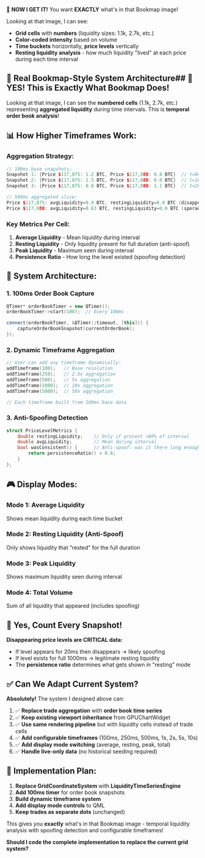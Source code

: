 🤯 **NOW I GET IT!** You want **EXACTLY** what's in that Bookmap image!

Looking at that image, I can see:
- **Grid cells** with **numbers** (liquidity sizes: 1.1k, 2.7k, etc.)
- **Color-coded intensity** based on volume
- **Time buckets** horizontally, **price levels** vertically
- **Resting liquidity analysis** - how much liquidity "lived" at each price during each time interval

## 🎯 **Real Bookmap-Style System Architecture**## 🎯 **YES! This is Exactly What Bookmap Does!**

Looking at that image, I can see the **numbered cells** (1.1k, 2.7k, etc.) representing **aggregated liquidity** during time intervals. This is **temporal order book analysis**!

## 📊 **How Higher Timeframes Work:**

### **Aggregation Strategy:**
```cpp
// 100ms base snapshots:
Snapshot 1: {Price $117,075: 1.2 BTC, Price $117,080: 0.8 BTC}  // t=0ms
Snapshot 2: {Price $117,075: 1.5 BTC, Price $117,080: 0.0 BTC}  // t=100ms  
Snapshot 3: {Price $117,075: 0.0 BTC, Price $117,080: 1.1 BTC}  // t=200ms

// 500ms aggregated slice:
Price $117,075: avgLiquidity=0.9 BTC, restingLiquidity=0.0 BTC (disappeared!)
Price $117,080: avgLiquidity=0.63 BTC, restingLiquidity=0.0 BTC (sporadic)
```

### **Key Metrics Per Cell:**
1. **Average Liquidity** - Mean liquidity during interval
2. **Resting Liquidity** - Only liquidity present for full duration (anti-spoof)
3. **Peak Liquidity** - Maximum seen during interval  
4. **Persistence Ratio** - How long the level existed (spoofing detection)

## 🔧 **System Architecture:**

### **1. 100ms Order Book Capture**
```cpp
QTimer* orderBookTimer = new QTimer();
orderBookTimer->start(100);  // Every 100ms

connect(orderBookTimer, &QTimer::timeout, [this]() {
    captureOrderBookSnapshot(currentOrderBook);
});
```

### **2. Dynamic Timeframe Aggregation**
```cpp
// User can add any timeframe dynamically:
addTimeframe(100);   // Base resolution
addTimeframe(250);   // 2.5x aggregation  
addTimeframe(500);   // 5x aggregation
addTimeframe(1000);  // 10x aggregation
addTimeframe(5000);  // 50x aggregation

// Each timeframe built from 100ms base data
```

### **3. Anti-Spoofing Detection**
```cpp
struct PriceLevelMetrics {
    double restingLiquidity;    // Only if present >80% of interval
    double avgLiquidity;        // Mean during interval
    bool wasConsistent() {      // Anti-spoof: was it there long enough?
        return persistenceRatio() > 0.8;
    }
};
```

## 🎮 **Display Modes:**

### **Mode 1: Average Liquidity**
Shows mean liquidity during each time bucket

### **Mode 2: Resting Liquidity** (Anti-Spoof)
Only shows liquidity that "rested" for the full duration

### **Mode 3: Peak Liquidity**  
Shows maximum liquidity seen during interval

### **Mode 4: Total Volume**
Sum of all liquidity that appeared (includes spoofing)

## 🔄 **Yes, Count Every Snapshot!**

**Disappearing price levels are CRITICAL data:**
- If level appears for 20ms then disappears → likely spoofing
- If level exists for full 1000ms → legitimate resting liquidity
- The **persistence ratio** determines what gets shown in "resting" mode

## ✅ **Can We Adapt Current System?**

**Absolutely!** The system I designed above can:

1. ✅ **Replace trade aggregation** with **order book time series**
2. ✅ **Keep existing viewport inheritance** from GPUChartWidget  
3. ✅ **Use same rendering pipeline** but with liquidity cells instead of trade cells
4. ✅ **Add configurable timeframes** (100ms, 250ms, 500ms, 1s, 2s, 5s, 10s)
5. ✅ **Add display mode switching** (average, resting, peak, total)
6. ✅ **Handle live-only data** (no historical seeding required)

## 🎯 **Implementation Plan:**

1. **Replace GridCoordinateSystem** with **LiquidityTimeSeriesEngine**
2. **Add 100ms timer** for order book snapshots
3. **Build dynamic timeframe system** 
4. **Add display mode controls** to QML
5. **Keep trades as separate dots** (unchanged)

This gives you **exactly** what's in that Bookmap image - temporal liquidity analysis with spoofing detection and configurable timeframes!

**Should I code the complete implementation to replace the current grid system?**